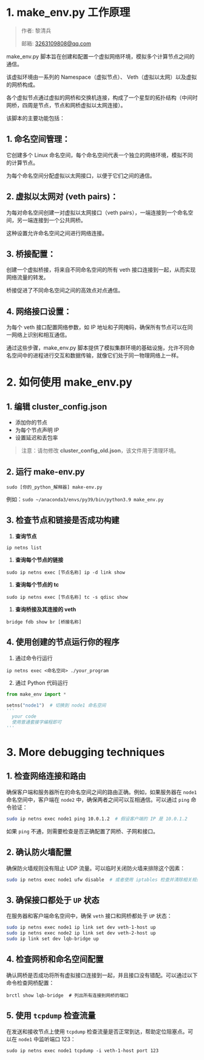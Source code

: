 # 1. **make_env.py 工作原理**

> 作者: 黎清兵
>
> 邮箱: 3263109808@qq.com

make_env.py 脚本旨在创建和配置一个虚拟网络环境，模拟多个计算节点之间的通信。

该虚拟环境由一系列的 Namespace（虚拟节点）、 Veth（虚拟以太网）以及虚拟的网桥构成。

各个虚拟节点通过虚拟的网桥和交换机连接，构成了一个星型的拓扑结构（中间时网桥，四周是节点，节点和网桥虚拟以太网连接）。

该脚本的主要功能包括：

## 1. **命名空间管理：**

它创建多个 Linux 命名空间，每个命名空间代表一个独立的网络环境，模拟不同的计算节点。

为每个命名空间分配虚拟以太网接口，以便于它们之间的通信。

## 2. **虚拟以太网对 (veth pairs)：**

为每对命名空间创建一对虚拟以太网接口（veth pairs），一端连接到一个命名空间，另一端连接到一个公共网桥。

这种设置允许命名空间之间进行网络连接。

## 3. **桥接配置：**

创建一个虚拟桥接，将来自不同命名空间的所有 veth 接口连接到一起，从而实现网络流量的转发。

桥接促进了不同命名空间之间的高效点对点通信。

## 4. **网络接口设置：**

为每个 veth 接口配置网络参数，如 IP 地址和子网掩码，确保所有节点可以在同一网络上识别和相互通信。

通过这些步骤，make_env.py 脚本提供了模拟集群环境的基础设施，允许不同命名空间中的进程进行交互和数据传输，就像它们处于同一物理网络上一样。

# 2. 如何使用 make_env.py

## 1. 编辑 cluster_config.json

- 添加你的节点
- 为每个节点声明 IP
- 设置延迟和丢包率

> 注意：请勿修改 **cluster_config_old.json**，该文件用于清理环境。

## 2. 运行 make-env.py

```shell
sudo [你的_python_解释器] make-env.py
```

例如：`sudo ~/anaconda3/envs/py39/bin/python3.9 make_env.py`

## 3. 检查节点和链接是否成功构建

1. **查询节点**

```shell
ip netns list
```

1. **查询每个节点的链接**

```shell
sudo ip netns exec [节点名称] ip -d link show
```

1. **查询每个节点的 tc**

```shell
sudo ip netns exec [节点名称] tc -s qdisc show
```

1. **查询桥接及其连接的 veth**

```shell
bridge fdb show br [桥接名称]
```

## 4. 使用创建的节点运行你的程序

1. 通过命令行运行

```shell
ip netns exec <命名空间> ./your_program
```

2. 通过 Python 代码运行

```python
from make_env import *

setns("node1")  # 切换到 node1 命名空间
'''
  your code
  使用普通套接字编程即可
'''
```

# 3. More debugging techniques

## 1. 检查网络连接和路由

确保客户端和服务器所在的命名空间之间的路由正确。例如，如果服务器在 `node1` 命名空间中，客户端在 `node2` 中，确保两者之间可以互相通信。可以通过 `ping` 命令验证：

```bash
sudo ip netns exec node1 ping 10.0.1.2  # 假设客户端的 IP 是 10.0.1.2
```

如果 `ping` 不通，则需要检查是否正确配置了网桥、子网和接口。

## 2. 确认防火墙配置

确保防火墙规则没有阻止 UDP 流量。可以临时关闭防火墙来排除这个因素：

```bash
sudo ip netns exec node1 ufw disable  # 或者使用 iptables 检查并清除相关规则
```

## 3. 确保接口都处于 `UP` 状态

在服务器和客户端命名空间中，确保 `veth` 接口和网桥都处于 `UP` 状态：

```bash
sudo ip netns exec node1 ip link set dev veth-1-host up
sudo ip netns exec node2 ip link set dev veth-2-host up
sudo ip link set dev lqb-bridge up
```

## 4. 检查网桥和命名空间配置

确认网桥是否成功将所有虚拟接口连接到一起，并且接口没有错配。可以通过以下命令检查网桥配置：

```shell
brctl show lqb-bridge  # 列出所有连接到网桥的端口
```

## 5. 使用 `tcpdump` 检查流量

在发送和接收节点上使用 `tcpdump` 检查流量是否正常到达，帮助定位阻塞点。可以在 `node1` 中监听端口 123：

```shell
sudo ip netns exec node1 tcpdump -i veth-1-host port 123
```